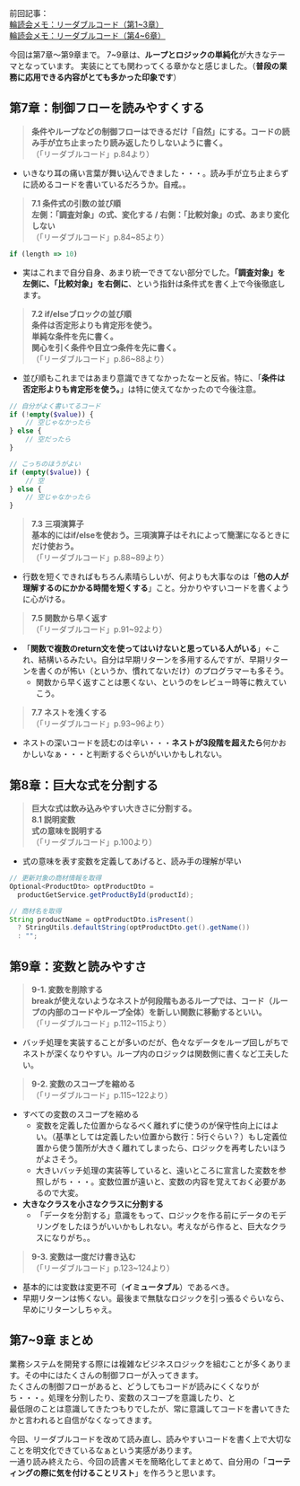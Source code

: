 前回記事：  
[輪読会メモ：リーダブルコード（第1~3章）](https://qiita.com/takumi_links/items/34e98d7dbbe0532a69d1)  
[輪読会メモ：リーダブルコード（第4~6章）](https://qiita.com/takumi_links/items/1d85f91cbaf6ab1c03ec)  

今回は第7章～第9章まで。
7~9章は、**ループとロジックの単純化**が大きなテーマとなっています。
実装にとても関わってくる章かなと感じました。（**普段の業務に応用できる内容がとても多かった印象です**）

## 第7章：制御フローを読みやすくする
> **条件やループなどの制御フローはできるだけ「自然」にする。コードの読み手が立ち止まったり読み返したりしないように書く。**  
（「リーダブルコード」p.84より）
  - いきなり耳の痛い言葉が舞い込んできました・・・。読み手が立ち止まらずに読めるコードを書いているだろうか。自戒。。

> **7.1 条件式の引数の並び順**  
**左側：「調査対象」の式、変化する / 右側：「比較対象」の式、あまり変化しない**  
（「リーダブルコード」p.84~85より）

```javascript
if (length => 10) 
```
  - 実はこれまで自分自身、あまり統一できてない部分でした。**「調査対象」を左側に、「比較対象」を右側に**、という指針は条件式を書く上で今後徹底します。

> **7.2 if/elseブロックの並び順**  
**条件は否定形よりも肯定形を使う。**  
**単純な条件を先に書く。**  
**関心を引く条件や目立つ条件を先に書く。**  
（「リーダブルコード」p.86~88より）
- 並び順もこれまではあまり意識できてなかったなーと反省。特に、「**条件は否定形よりも肯定形を使う。**」は特に使えてなかったので今後注意。

```php
// 自分がよく書いてるコード
if (!empty($value)) {
    // 空じゃなかったら
} else {
    // 空だったら
}

// こっちのほうがよい
if (empty($value)) {
    // 空
} else {
    // 空じゃなかったら
}
```

> **7.3 三項演算子**  
**基本的にはif/elseを使おう。三項演算子はそれによって簡潔になるときにだけ使おう。**  
（「リーダブルコード」p.88~89より）
- 行数を短くできればもちろん素晴らしいが、何よりも大事なのは「**他の人が理解するのにかかる時間を短くする**」こと。分かりやすいコードを書くように心がける。

> **7.5 関数から早く返す**  
（「リーダブルコード」p.91~92より）
- 「**関数で複数のreturn文を使ってはいけないと思っている人がいる**」←これ、結構いるみたい。自分は早期リターンを多用するんですが、早期リターンを書くのが怖い（というか、慣れてないだけ）のプログラマーも多そう。
  - 関数から早く返すことは悪くない、というのをレビュー時等に教えていこう。

> **7.7 ネストを浅くする**  
（「リーダブルコード」p.93~96より）
- ネストの深いコードを読むのは辛い・・・**ネストが3段階を超えたら**何かおかしいなぁ・・・と判断するぐらいがいいかもしれない。

## 第8章：巨大な式を分割する
> **巨大な式は飲み込みやすい大きさに分割する。**  
**8.1 説明変数**  
**式の意味を説明する**  
（「リーダブルコード」p.100より）
- 式の意味を表す変数を定義してあげると、読み手の理解が早い
```java
// 更新対象の商材情報を取得
Optional<ProductDto> optProductDto =
  productGetService.getProductById(productId);

// 商材名を取得
String productName = optProductDto.isPresent()
  ? StringUtils.defaultString(optProductDto.get().getName())
  : "";
```

## 第9章：変数と読みやすさ
> **9-1. 変数を削除する**  
**breakが使えないようなネストが何段階もあるループでは、コード（ループの内部のコードやループ全体）を新しい関数に移動するといい。**  
（「リーダブルコード」p.112~115より）
- バッチ処理を実装することが多いのだが、色々なデータをループ回しがちでネストが深くなりやすい。ループ内のロジックは関数側に書くなど工夫したい。

> **9-2. 変数のスコープを縮める**  
（「リーダブルコード」p.115~122より）
- すべての変数のスコープを縮める
  - 変数を定義した位置からなるべく離れずに使うのが保守性向上にはよい。（基準としては定義したい位置から数行：5行ぐらい？）もし定義位置から使う箇所が大きく離れてしまったら、ロジックを再考したいほうがよさそう。
  - 大きいバッチ処理の実装等していると、遠いところに宣言した変数を参照しがち・・・。変数位置が遠いと、変数の内容を覚えておく必要があるので大変。
- **大きなクラスを小さなクラスに分割する**
  - 「データを分割する」意識をもって、ロジックを作る前にデータのモデリングをしたほうがいいかもしれない。考えながら作ると、巨大なクラスになりがち。。

> **9-3. 変数は一度だけ書き込む**  
（「リーダブルコード」p.123~124より）
- 基本的には変数は変更不可（**イミュータブル**）であるべき。
- 早期リターンは怖くない。最後まで無駄なロジックを引っ張るぐらいなら、早めにリターンしちゃえ。

## 第7~9章 まとめ
業務システムを開発する際には複雑なビジネスロジックを組むことが多くあります。その中にはたくさんの制御フローが入ってきます。  
たくさんの制御フローがあると、どうしてもコードが読みにくくなりがち・・・。処理を分割したり、変数のスコープを意識したり、と  
最低限のことは意識してきたつもりでしたが、常に意識してコードを書いてきたかと言われると自信がなくなってきます。  

今回、リーダブルコードを改めて読み直し、読みやすいコードを書く上で大切なことを明文化できているなぁという実感があります。  
一通り読み終えたら、今回の読書メモを簡略化してまとめて、自分用の「**コーティングの際に気を付けることリスト**」を作ろうと思います。
